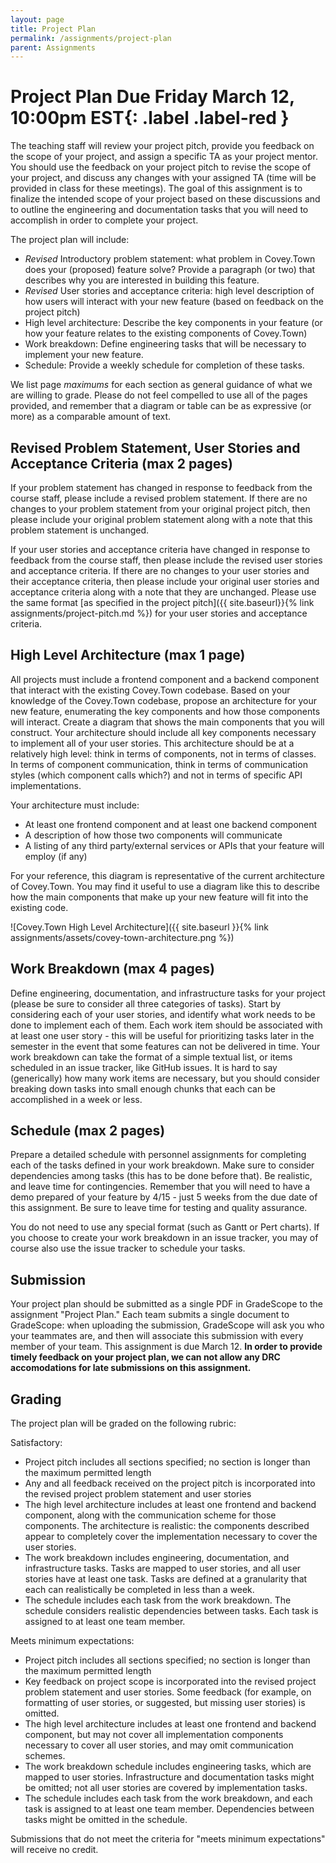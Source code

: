 ```yaml
---
layout: page
title: Project Plan
permalink: /assignments/project-plan
parent: Assignments
---
```

# Project Plan **Due Friday March 12, 10:00pm EST**{: .label .label-red }
The teaching staff will review your project pitch, provide you feedback on the scope of your project, and assign a specific TA as your project mentor.
You should use the feedback on your project pitch to revise the scope of your project, and discuss any changes with your assigned TA (time will be provided in class for these meetings).
The goal of this assignment is to finalize the intended scope of your project based on these discussions and to outline the engineering and documentation tasks that you will need to accomplish in order to complete your project.
 
The project plan will include:
* *Revised* Introductory problem statement: what problem in Covey.Town does your (proposed) feature solve? Provide a paragraph (or two) that describes why you are interested in building this feature.
* *Revised* User stories and acceptance criteria: high level description of how users will interact with your new feature (based on feedback on the project pitch)
* High level architecture: Describe the key components in your feature (or how your feature relates to the existing components of Covey.Town)
* Work breakdown: Define engineering tasks that will be necessary to implement your new feature. 
* Schedule: Provide a weekly schedule for completion of these tasks. 

We list page *maximums* for each section as general guidance of what we are willing to grade. Please do not feel compelled to use all of the pages provided, and remember that a diagram or table can be as expressive (or more) as a comparable amount of text.

## Revised Problem Statement, User Stories and Acceptance Criteria (max 2 pages)
If your problem statement has changed in response to feedback from the course staff, please include a revised problem statement. If there are no changes to your problem statement from your original project pitch, then please include your original problem statement along with a note that this problem statement is unchanged.

If your user stories and acceptance criteria have changed in response to feedback from the course staff, then please include the revised user stories and acceptance criteria. If there are no changes to your user stories and their acceptance criteria, then please include your original user stories and acceptance criteria along with a note that they are unchanged. Please use the same format [as specified in the project pitch]({{ site.baseurl}}{% link assignments/project-pitch.md %}) for your user stories and acceptance criteria.

## High Level Architecture (max 1 page)
All projects must include a frontend component and a backend component that interact with the existing Covey.Town codebase.
Based on your knowledge of the Covey.Town codebase, propose an architecture for your new feature, enumerating the key components and how those components will interact.
Create a diagram that shows the main components that you will construct.
Your architecture should include all key components necessary to implement all of your user stories.
This architecture should be at a relatively high level: think in terms of components, not in terms of classes.
In terms of component communication, think in terms of communication styles (which component calls which?) and not in terms of specific API implementations.

Your architecture must include:
* At least one frontend component and at least one backend component
* A description of how those two components will communicate
* A listing of any third party/external services or APIs that your feature will employ (if any)


For your reference, this diagram is representative of the current architecture of Covey.Town.
You may find it useful to use a diagram like this to describe how the main components that make up your new feature will fit into the existing code.

![Covey.Town High Level Architecture]({{ site.baseurl }}{% link assignments/assets/covey-town-architecture.png %})

## Work Breakdown (max 4 pages)
Define engineering, documentation, and infrastructure tasks for your project (please be sure to consider all three categories of tasks).
Start by considering each of your user stories, and identify what work needs to be done to implement each of them.
Each work item should be associated with at least one user story - this will be useful for prioritizing tasks later in the semester in the event that some features can not be delivered in time.
Your work breakdown can take the format of a simple textual list, or items scheduled in an issue tracker, like GitHub issues.
It is hard to say (generically) how many work items are necessary, but you should consider breaking down tasks into small enough chunks that each can be accomplished in a week or less.

## Schedule (max 2 pages)
Prepare a detailed schedule with personnel assignments for completing each of the tasks defined in your work breakdown. Make sure to consider dependencies among tasks (this has to be done before that). Be realistic, and leave time for contingencies.
Remember that you will need to have a demo prepared of your feature by 4/15 - just 5 weeks from the due date of this assignment. Be sure to leave time for testing and quality assurance.

You do not need to use any special format (such as Gantt or Pert charts). If you choose to create your work breakdown in an issue tracker, you may of course also use the issue tracker to schedule your tasks.
 
## Submission 
Your project plan should be submitted as a single PDF in GradeScope to the assignment "Project Plan."
Each team submits a single document to GradeScope: when uploading the submission, GradeScope will ask you who your teammates are, and then will associate this submission with every member of your team.
This assignment is due March 12. **In order to provide timely feedback on your project plan, we can not allow any DRC accomodations for late submissions on this assignment.**


## Grading
The project plan will be graded on the following rubric:

Satisfactory:
* Project pitch includes all sections specified; no section is longer than the maximum permitted length
* Any and all feedback received on the project pitch is incorporated into the revised project problem statement and user stories
* The high level architecture includes at least one frontend and backend component, along with the communication scheme for those components. The architecture is realistic: the components described appear to completely cover the implementation necessary to cover the user stories.
* The work breakdown includes engineering, documentation, and infrastructure tasks. Tasks are mapped to user stories, and all user stories have at least one task. Tasks are defined at a granularity that each can realistically be completed in less than a week. 
* The schedule includes each task from the work breakdown. The schedule considers realistic dependencies between tasks. Each task is assigned to at least one team member.

Meets minimum expectations:
* Project pitch includes all sections specified; no section is longer than the maximum permitted length
* Key feedback on project scope is incorporated into the revised project problem statement and user stories. Some feedback (for example, on formatting of user stories, or suggested, but missing user stories) is omitted.
* The high level architecture includes at least one frontend and backend component, but may not cover all implementation components necessary to cover all user stories, and may omit communication schemes.
* The work breakdown schedule includes engineering tasks, which are mapped to user stories. Infrastructure and documentation tasks might be omitted; not all user stories are covered by implementation tasks.
* The schedule includes each task from the work breakdown, and each task is assigned to at least one team member. Dependencies between tasks might be omitted in the schedule.

Submissions that do not meet the criteria for "meets minimum expectations" will receive no credit.
